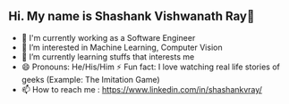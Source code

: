 ## Hi. My name is Shashank Vishwanath Ray👾
- 👋 I'm currently working as a Software Engineer
- 👀 I’m interested in Machine Learning, Computer Vision
- 🌱 I’m currently learning stuffs that interests me
- 😄 Pronouns: He/His/Him
⚡ Fun fact: I love watching real life stories of geeks (Example: The Imitation Game)
- 📫 How to reach me : https://www.linkedin.com/in/shashankvray/

<!---
shashankray/shashankray is a ✨ special ✨ repository because its `README.md` (this file) appears on your GitHub profile.
You can click the Preview link to take a look at your changes.
--->
